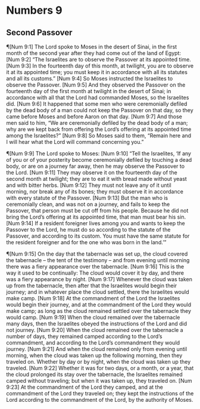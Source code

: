 # Numbers 9

## Second Passover
¶[Num 9:1] The Lord spoke to Moses in the desert of Sinai, in the first month of the second year after they had come out of the land of Egypt:
[Num 9:2] “The Israelites are to observe the Passover at its appointed time.
[Num 9:3] In the fourteenth day of this month, at twilight, you are to observe it at its appointed time; you must keep it in accordance with all its statutes and all its customs.”
[Num 9:4] So Moses instructed the Israelites to observe the Passover.
[Num 9:5] And they observed the Passover on the fourteenth day of the first month at twilight in the desert of Sinai; in accordance with all that the Lord had commanded Moses, so the Israelites did.
[Num 9:6] It happened that some men who were ceremonially defiled by the dead body of a man could not keep the Passover on that day, so they came before Moses and before Aaron on that day.
[Num 9:7] And those men said to him, “We are ceremonially defiled by the dead body of a man; why are we kept back from offering the Lord’s offering at its appointed time among the Israelites?”
[Num 9:8] So Moses said to them, “Remain here and I will hear what the Lord will command concerning you.”

¶[Num 9:9] The Lord spoke to Moses:
[Num 9:10] “Tell the Israelites, ‘If any of you or of your posterity become ceremonially defiled by touching a dead body, or are on a journey far away, then he may observe the Passover to the Lord.
[Num 9:11] They may observe it on the fourteenth day of the second month at twilight; they are to eat it with bread made without yeast and with bitter herbs.
[Num 9:12] They must not leave any of it until morning, nor break any of its bones; they must observe it in accordance with every statute of the Passover.
[Num 9:13] But the man who is ceremonially clean, and was not on a journey, and fails to keep the Passover, that person must be cut off from his people. Because he did not bring the Lord’s offering at its appointed time, that man must bear his sin.
[Num 9:14] If a resident foreigner lives among you and wants to keep the Passover to the Lord, he must do so according to the statute of the Passover, and according to its custom. You must have the same statute for the resident foreigner and for the one who was born in the land.’”

¶[Num 9:15] On the day that the tabernacle was set up, the cloud covered the tabernacle – the tent of the testimony – and from evening until morning there was a fiery appearance over the tabernacle.
[Num 9:16] This is the way it used to be continually: The cloud would cover it by day, and there was a fiery appearance by night.
[Num 9:17] Whenever the cloud was taken up from the tabernacle, then after that the Israelites would begin their journey; and in whatever place the cloud settled, there the Israelites would make camp.
[Num 9:18] At the commandment of the Lord the Israelites would begin their journey, and at the commandment of the Lord they would make camp; as long as the cloud remained settled over the tabernacle they would camp.
[Num 9:19] When the cloud remained over the tabernacle many days, then the Israelites obeyed the instructions of the Lord and did not journey.
[Num 9:20] When the cloud remained over the tabernacle a number of days, they remained camped according to the Lord’s commandment, and according to the Lord’s commandment they would journey.
[Num 9:21] And when the cloud remained only from evening until morning, when the cloud was taken up the following morning, then they traveled on. Whether by day or by night, when the cloud was taken up they traveled.
[Num 9:22] Whether it was for two days, or a month, or a year, that the cloud prolonged its stay over the tabernacle, the Israelites remained camped without traveling; but when it was taken up, they traveled on.
[Num 9:23] At the commandment of the Lord they camped, and at the commandment of the Lord they traveled on; they kept the instructions of the Lord according to the commandment of the Lord, by the authority of Moses.
